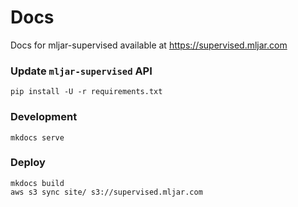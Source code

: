 # Docs
Docs for mljar-supervised available at https://supervised.mljar.com

### Update `mljar-supervised` API

```
pip install -U -r requirements.txt 
```

### Development

```
mkdocs serve
```

### Deploy

```
mkdocs build
aws s3 sync site/ s3://supervised.mljar.com
```